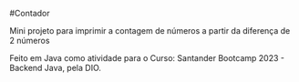 #Contador

Mini projeto para imprimir a contagem de números a partir da diferença de 2 números

Feito em Java como atividade para o Curso: Santander Bootcamp 2023 - Backend Java, pela DIO.